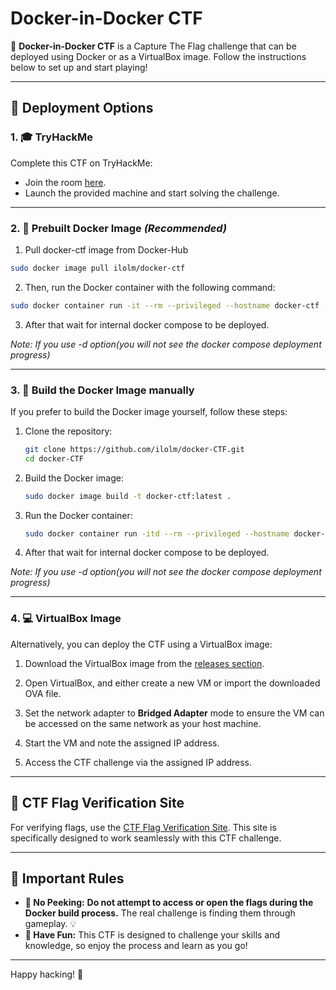 # Docker-in-Docker CTF

🎯 **Docker-in-Docker CTF** is a Capture The Flag challenge that can be deployed using Docker or as a VirtualBox image. Follow the instructions below to set up and start playing!

---

## 🚀 Deployment Options

### 1. 🎓 TryHackMe

Complete this CTF on TryHackMe:

- Join the room [here](https://tryhackme.com/jr/docker-ctf).
- Launch the provided machine and start solving the challenge.

---

### 2. 🐳 Prebuilt Docker Image *(Recommended)*

1. Pull docker-ctf image from Docker-Hub

```bash
sudo docker image pull ilolm/docker-ctf
```

2. Then, run the Docker container with the following command:

```bash
sudo docker container run -it --rm --privileged --hostname docker-ctf --name docker-ctf -p 8080:8080 -p 22:22 -p 23:23 -p 3306:3306 ilolm/docker-ctf
```

3. After that wait for internal docker compose to be deployed.

*Note: If you use -d option(you will not see the docker compose deployment progress)*

---

### 3. 🔧 Build the Docker Image manually

If you prefer to build the Docker image yourself, follow these steps:

1. Clone the repository:

    ```bash
    git clone https://github.com/ilolm/docker-CTF.git
    cd docker-CTF
    ```

2. Build the Docker image:

    ```bash
    sudo docker image build -t docker-ctf:latest .
    ```

3. Run the Docker container:

    ```bash
    sudo docker container run -itd --rm --privileged --hostname docker-ctf --name docker-ctf -p 8080:8080 -p 22:22 -p 23:23 -p 3306:3306 docker-ctf
    ```

4. After that wait for internal docker compose to be deployed.

*Note: If you use -d option(you will not see the docker compose deployment progress)*


---

### 4. 💻 VirtualBox Image

Alternatively, you can deploy the CTF using a VirtualBox image:

1. Download the VirtualBox image from the [releases section](https://github.com/ilolm/docker-CTF/releases).

2. Open VirtualBox, and either create a new VM or import the downloaded OVA file.

3. Set the network adapter to **Bridged Adapter** mode to ensure the VM can be accessed on the same network as your host machine.

4. Start the VM and note the assigned IP address.

5. Access the CTF challenge via the assigned IP address.

---

## 🔗 CTF Flag Verification Site

For verifying flags, use the [CTF Flag Verification Site](https://github.com/ilolm/ctf-flag-verification-site.git). This site is specifically designed to work seamlessly with this CTF challenge.

---

## 📜 Important Rules

- **🚫 No Peeking:** **Do not attempt to access or open the flags during the Docker build process.** The real challenge is finding them through gameplay. 💡
- **🎉 Have Fun:** This CTF is designed to challenge your skills and knowledge, so enjoy the process and learn as you go!

---

Happy hacking! 🚀
